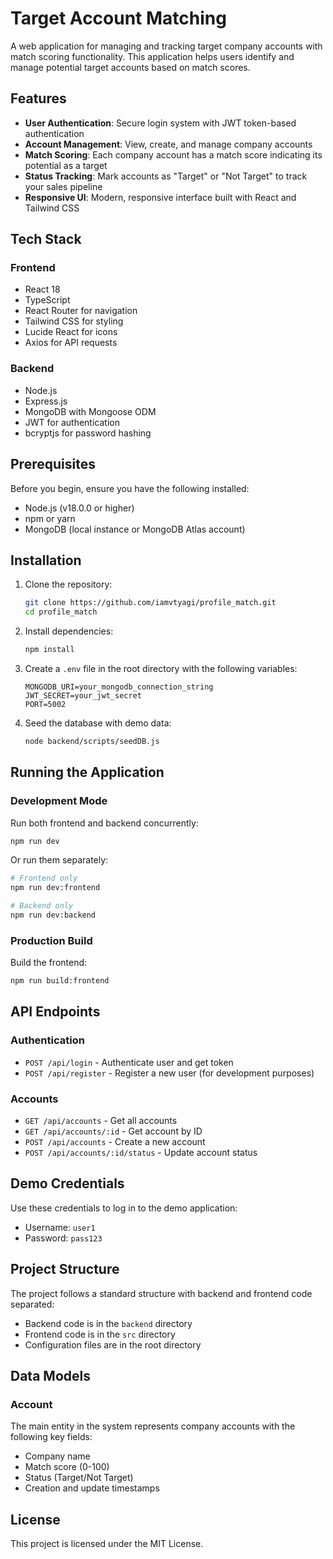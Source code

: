 # Target Account Matching

A web application for managing and tracking target company accounts with match scoring functionality. This application helps users identify and manage potential target accounts based on match scores.

## Features

- **User Authentication**: Secure login system with JWT token-based authentication
- **Account Management**: View, create, and manage company accounts
- **Match Scoring**: Each company account has a match score indicating its potential as a target
- **Status Tracking**: Mark accounts as "Target" or "Not Target" to track your sales pipeline
- **Responsive UI**: Modern, responsive interface built with React and Tailwind CSS

## Tech Stack

### Frontend
- React 18
- TypeScript
- React Router for navigation
- Tailwind CSS for styling
- Lucide React for icons
- Axios for API requests

### Backend
- Node.js
- Express.js
- MongoDB with Mongoose ODM
- JWT for authentication
- bcryptjs for password hashing

## Prerequisites

Before you begin, ensure you have the following installed:
- Node.js (v18.0.0 or higher)
- npm or yarn
- MongoDB (local instance or MongoDB Atlas account)

## Installation

1. Clone the repository:
   ```bash
   git clone https://github.com/iamvtyagi/profile_match.git
   cd profile_match
   ```

2. Install dependencies:
   ```bash
   npm install
   ```

3. Create a `.env` file in the root directory with the following variables:
   ```
   MONGODB_URI=your_mongodb_connection_string
   JWT_SECRET=your_jwt_secret
   PORT=5002
   ```

4. Seed the database with demo data:
   ```bash
   node backend/scripts/seedDB.js
   ```

## Running the Application

### Development Mode

Run both frontend and backend concurrently:
```bash
npm run dev
```

Or run them separately:
```bash
# Frontend only
npm run dev:frontend

# Backend only
npm run dev:backend
```

### Production Build

Build the frontend:
```bash
npm run build:frontend
```

## API Endpoints

### Authentication
- `POST /api/login` - Authenticate user and get token
- `POST /api/register` - Register a new user (for development purposes)

### Accounts
- `GET /api/accounts` - Get all accounts
- `GET /api/accounts/:id` - Get account by ID
- `POST /api/accounts` - Create a new account
- `POST /api/accounts/:id/status` - Update account status

## Demo Credentials

Use these credentials to log in to the demo application:
- Username: `user1`
- Password: `pass123`

## Project Structure

The project follows a standard structure with backend and frontend code separated:

- Backend code is in the `backend` directory
- Frontend code is in the `src` directory
- Configuration files are in the root directory

## Data Models

### Account
The main entity in the system represents company accounts with the following key fields:
- Company name
- Match score (0-100)
- Status (Target/Not Target)
- Creation and update timestamps

## License

This project is licensed under the MIT License.
